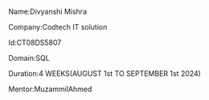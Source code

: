 
Name:Divyanshi Mishra 

Company:Codtech IT solution

Id:CT08DS5807

Domain:SQL

Duration:4 WEEKS(AUGUST 1st TO SEPTEMBER 1st 2024)

Mentor:MuzammilAhmed

